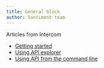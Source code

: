 ```yaml
---
title: General block
author: Santiment team
---
```


Articles from Intercom

- [Getting started](/neuro-api/about/getting-started/)
- [Using API explorer](/neuro-api/about/using-api-explorer/)
- [Using API from the command line](/neuro-api/about/using-api-from-the-command-line/)
